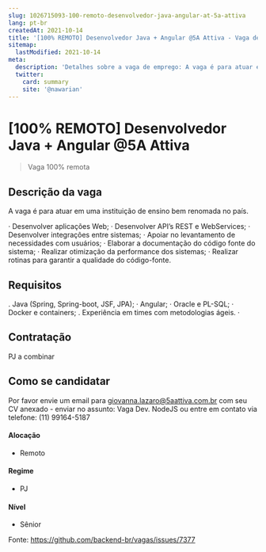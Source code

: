 ```yaml
---
slug: 1026715093-100-remoto-desenvolvedor-java-angular-at-5a-attiva
lang: pt-br
createdAt: 2021-10-14
title: '[100% REMOTO] Desenvolvedor Java + Angular @5A Attiva - Vaga de Emprego'
sitemap:
  lastModified: 2021-10-14
meta:
  description: 'Detalhes sobre a vaga de emprego: A vaga é para atuar em uma instituição de ensino bem renomada no país.  · Desenvolver aplicações Web; · Desenvolver API’s REST e WebServices; · Desenvolver integrações entre sistemas; · Apoiar no levantamento de necessidades com usuários; · Elaborar a documentação do código fonte do sistema; · Realizar otimização da performance dos sistemas; · Realizar rotinas para garantir a qualidade do código-fonte.'
  twitter:
    card: summary
    site: '@nawarian'
---
```


# [100% REMOTO] Desenvolvedor Java + Angular @5A Attiva

> Vaga 100% remota

## Descrição da vaga

A vaga é para atuar em uma instituição de ensino bem renomada no país. 

· Desenvolver aplicações Web; 
· Desenvolver API’s REST e WebServices; 
· Desenvolver integrações entre sistemas; 
· Apoiar no levantamento de necessidades com usuários; 
· Elaborar a documentação do código fonte do sistema; 
· Realizar otimização da performance dos sistemas; 
· Realizar rotinas para garantir a qualidade do código-fonte.

## Requisitos

. Java (Spring, Spring-boot, JSF, JPA); 
· Angular; · Oracle e PL-SQL; 
· Docker e containers; 
. Experiência em times com metodologias ágeis. ·

## Contratação

PJ a combinar

## Como se candidatar

Por favor envie um email para giovanna.lazaro@5aattiva.com.br com seu CV anexado - enviar no assunto: Vaga Dev. NodeJS ou entre em contato via telefone:  (11) 99164-5187

#### Alocação
- Remoto

#### Regime
- PJ

#### Nível
- Sênior





Fonte: https://github.com/backend-br/vagas/issues/7377